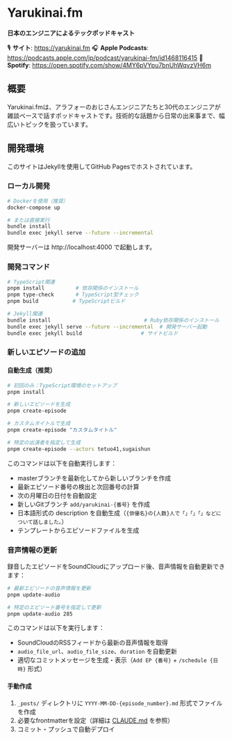 # Yarukinai.fm

**日本のエンジニアによるテックポッドキャスト**

🎙️ **サイト**: https://yarukinai.fm
🎧 **Apple Podcasts**: https://podcasts.apple.com/jp/podcast/yarukinai-fm/id1468116415
🎵 **Spotify**: https://open.spotify.com/show/4MY6pVYpu7bnUhWqvzVH6m

## 概要

Yarukinai.fmは、アラフォーのおじさんエンジニアたちと30代のエンジニアが雑談ベースで話すポッドキャストです。技術的な話題から日常の出来事まで、幅広いトピックを扱っています。

## 開発環境

このサイトはJekyllを使用してGitHub Pagesでホストされています。

### ローカル開発

```bash
# Dockerを使用（推奨）
docker-compose up

# または直接実行
bundle install
bundle exec jekyll serve --future --incremental
```

開発サーバーは http://localhost:4000 で起動します。

### 開発コマンド

```bash
# TypeScript関連
pnpm install          # 依存関係のインストール
pnpm type-check       # TypeScript型チェック
pnpm build           # TypeScriptビルド

# Jekyll関連
bundle install                              # Ruby依存関係のインストール
bundle exec jekyll serve --future --incremental  # 開発サーバー起動
bundle exec jekyll build                   # サイトビルド
```

### 新しいエピソードの追加

#### 自動生成（推奨）

```bash
# 初回のみ：TypeScript環境のセットアップ
pnpm install

# 新しいエピソードを生成
pnpm create-episode

# カスタムタイトルで生成
pnpm create-episode "カスタムタイトル"

# 特定の出演者を指定して生成
pnpm create-episode --actors tetuo41,sugaishun
```

このコマンドは以下を自動実行します：
- masterブランチを最新化してから新しいブランチを作成
- 最新エピソード番号の検出と次回番号の計算
- 次の月曜日の日付を自動設定
- 新しいGitブランチ `add/yarukinai-{番号}` を作成
- 日本語形式の description を自動生成（`{俳優名}の{人数}人で「」「」「」などについて話しました。`）
- テンプレートからエピソードファイルを生成

### 音声情報の更新

録音したエピソードをSoundCloudにアップロード後、音声情報を自動更新できます：

```bash
# 最新エピソードの音声情報を更新
pnpm update-audio

# 特定のエピソード番号を指定して更新
pnpm update-audio 285
```

このコマンドは以下を実行します：
- SoundCloudのRSSフィードから最新の音声情報を取得
- `audio_file_url`、`audio_file_size`、`duration` を自動更新
- 適切なコミットメッセージを生成・表示（`Add EP {番号}` + `/schedule {日時}` 形式）

#### 手動作成

1. `_posts/` ディレクトリに `YYYY-MM-DD-{episode_number}.md` 形式でファイルを作成
2. 必要なfrontmatterを設定（詳細は [CLAUDE.md](CLAUDE.md) を参照）
3. コミット・プッシュで自動デプロイ
